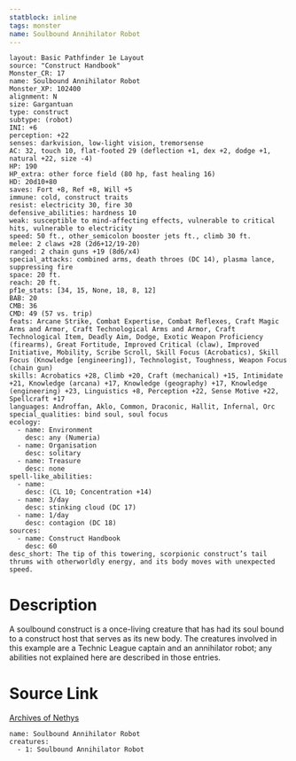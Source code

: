 ```yaml
---
statblock: inline
tags: monster
name: Soulbound Annihilator Robot
---
```

```statblock
layout: Basic Pathfinder 1e Layout
source: "Construct Handbook"
Monster_CR: 17
name: Soulbound Annihilator Robot
Monster_XP: 102400
alignment: N
size: Gargantuan
type: construct
subtype: (robot)
INI: +6
perception: +22
senses: darkvision, low-light vision, tremorsense
AC: 32, touch 10, flat-footed 29 (deflection +1, dex +2, dodge +1, natural +22, size -4)
HP: 190
HP_extra: other force field (80 hp, fast healing 16)
HD: 20d10+80
saves: Fort +8, Ref +8, Will +5
immune: cold, construct traits
resist: electricity 30, fire 30
defensive_abilities: hardness 10
weak: susceptible to mind-affecting effects, vulnerable to critical hits, vulnerable to electricity
speed: 50 ft., other_semicolon booster jets ft., climb 30 ft.
melee: 2 claws +28 (2d6+12/19-20)
ranged: 2 chain guns +19 (8d6/x4)
special_attacks: combined arms, death throes (DC 14), plasma lance, suppressing fire
space: 20 ft.
reach: 20 ft.
pf1e_stats: [34, 15, None, 18, 8, 12]
BAB: 20
CMB: 36
CMD: 49 (57 vs. trip)
feats: Arcane Strike, Combat Expertise, Combat Reflexes, Craft Magic Arms and Armor, Craft Technological Arms and Armor, Craft Technological Item, Deadly Aim, Dodge, Exotic Weapon Proficiency (firearms), Great Fortitude, Improved Critical (claw), Improved Initiative, Mobility, Scribe Scroll, Skill Focus (Acrobatics), Skill Focus (Knowledge [engineering]), Technologist, Toughness, Weapon Focus (chain gun)
skills: Acrobatics +28, Climb +20, Craft (mechanical) +15, Intimidate +21, Knowledge (arcana) +17, Knowledge (geography) +17, Knowledge (engineering) +23, Linguistics +8, Perception +22, Sense Motive +22, Spellcraft +17
languages: Androffan, Aklo, Common, Draconic, Hallit, Infernal, Orc
special_qualities: bind soul, soul focus
ecology:
  - name: Environment
    desc: any (Numeria)
  - name: Organisation
    desc: solitary
  - name: Treasure
    desc: none
spell-like_abilities:
  - name:
    desc: (CL 10; Concentration +14)
  - name: 3/day
    desc: stinking cloud (DC 17)
  - name: 1/day
    desc: contagion (DC 18)
sources:
  - name: Construct Handbook
    desc: 60
desc_short: The tip of this towering, scorpionic construct’s tail thrums with otherworldly energy, and its body moves with unexpected speed.
```
# Description
A soulbound construct is a once-living creature that has had its soul bound to a construct host that serves as its new body. The creatures involved in this example are a Technic League captain and an annihilator robot; any abilities not explained here are described in those entries.
# Source Link
[Archives of Nethys](https://aonprd.com/MonsterDisplay.aspx?ItemName=Soulbound%20Annihilator%20Robot)
```encounter-table
name: Soulbound Annihilator Robot
creatures:
  - 1: Soulbound Annihilator Robot
```
